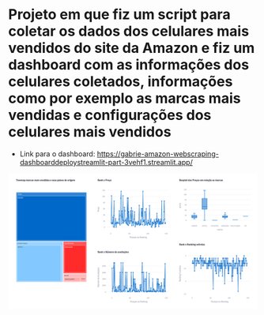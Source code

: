 # Projeto em que fiz um script para coletar os dados dos celulares mais vendidos do site da Amazon e fiz um dashboard com as informações dos celulares coletados, informações como por exemplo as marcas mais vendidas e configurações dos celulares mais vendidos
- Link para o dashboard: https://gabrie-amazon-webscraping-dashboarddeploystreamlit-part-3vehf1.streamlit.app/

![image](dashb_img.png)
